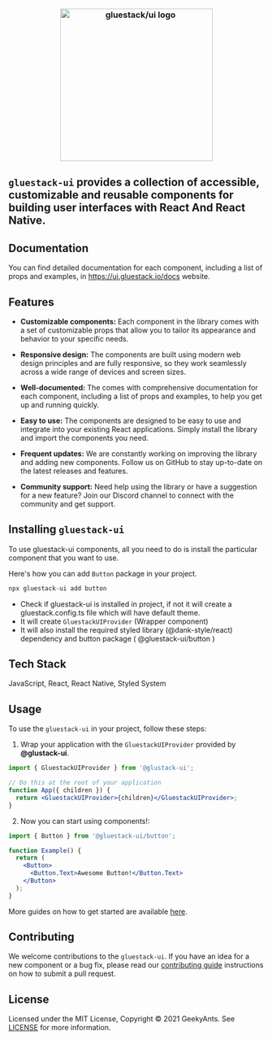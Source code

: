 <h3 align="center">
  <a href="https://github.com/gluestack/gluestack-ui">
    <img src="https://raw.githubusercontent.com/gluestack/ui/development/img/gluestack-ui-banner.svg" alt="gluestack/ui logo" width="300px">
  </a>
  <br>
</h3>

## `gluestack-ui` provides a collection of accessible, customizable and reusable components for building user interfaces with React And React Native.

## Documentation

You can find detailed documentation for each component, including a list of props and examples, in https://ui.gluestack.io/docs website.

## Features

- **Customizable components:** Each component in the library comes with a set of customizable props that allow you to tailor its appearance and behavior to your specific needs.

- **Responsive design:** The components are built using modern web design principles and are fully responsive, so they work seamlessly across a wide range of devices and screen sizes.

- **Well-documented:** The comes with comprehensive documentation for each component, including a list of props and examples, to help you get up and running quickly.

- **Easy to use:** The components are designed to be easy to use and integrate into your existing React applications. Simply install the library and import the components you need.

- **Frequent updates:** We are constantly working on improving the library and adding new components. Follow us on GitHub to stay up-to-date on the latest releases and features.

- **Community support:** Need help using the library or have a suggestion for a new feature? Join our Discord channel to connect with the community and get support.

## Installing `gluestack-ui`

To use gluestack-ui components, all you need to do is install the
particular component that you want to use.

Here's how you can add `Button` package in your project.

```jsx
npx gluestack-ui add button
```

- Check if gluestack-ui is installed in project, if not it will create a gluestack.config.ts file which will have default theme.
- It will create `GluestackUIProvider` (Wrapper component)
- It will also install the required styled library (@dank-style/react) dependency and button package ( @gluestack-ui/button )

## Tech Stack

JavaScript, React, React Native, Styled System

## Usage

To use the `gluestack-ui` in your project, follow these steps:

1. Wrap your application with the `GluestackUIProvider` provided by
   **@glustack-ui**.

```jsx
import { GluestackUIProvider } from '@glustack-ui';

// Do this at the root of your application
function App({ children }) {
  return <GluestackUIProvider>{children}</GluestackUIProvider>;
}
```

2. Now you can start using components!:

```jsx
import { Button } from '@gluestack-ui/button';

function Example() {
  return (
    <Button>
      <Button.Text>Awesome Button!</Button.Text>
    </Button>
  );
}
```

More guides on how to get started are available
[here](https://ui.gluestack.io/).

## Contributing

We welcome contributions to the `gluestack-ui`. If you have an idea for a new component or a bug fix, please read our [contributing guide](./CONTRIBUTING.md) instructions on how to submit a pull request.

## License

Licensed under the MIT License, Copyright © 2021 GeekyAnts. See [LICENSE](https://github.com/gluestack/ui/blob/master/LICENSE) for more information.
